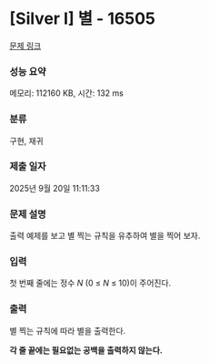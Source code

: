 # [Silver I] 별 - 16505 

[문제 링크](https://www.acmicpc.net/problem/16505) 

### 성능 요약

메모리: 112160 KB, 시간: 132 ms

### 분류

구현, 재귀

### 제출 일자

2025년 9월 20일 11:11:33

### 문제 설명

<p>출력 예제를 보고 별 찍는 규칙을 유추하여 별을 찍어 보자.</p>

### 입력 

 <p>첫 번째 줄에는 정수 <em>N </em>(0 ≤ <em>N</em> ≤ 10)이 주어진다.</p>

### 출력 

 <p>별 찍는 규칙에 따라 별을 출력한다.</p>

<p><strong>각 줄 끝에는 필요없는 공백을 출력하지 않는다.</strong></p>

